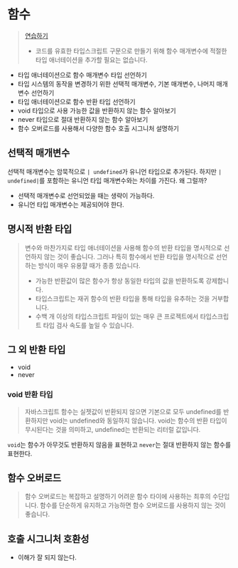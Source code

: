 # 함수

> [연습하기](https://www.learningtypescript.com/functions/)
> - 코드를 유효한 타입스크립트 구문으로 만들기 위해 함수 매개변수에 적절한 타입 애너테이션을 추가할 필요는 없습니다.

- 타입 애너테이션으로 함수 매개변수 타입 선언하기
- 타입 시스템의 동작을 변경하기 위한 선택적 매개변수, 기본 매개변수, 나머지 매개변수 선언하기
- 타입 애너테이션으로 함수 반환 타입 선언하기
- void 타입으로 사용 가능한 값을 반환하지 않는 함수 알아보기
- never 타입으로 절대 반환하지 않는 함수 알아보기
- 함수 오버로드를 사용해서 다양한 함수 호출 시그니처 설명하기

## 선택적 매개변수

선택적 매개변수는 암묵적으로 `| undefined`가 유니언 타입으로 추가된다. 하지만 `| undefined|`를 포함하는 유니언 타입 매개변수와는 차이를 가진다. 왜 그럴까?

- 선택적 매개변수로 선언되었을 때는 생략이 가능하다.
- 유니언 타입 매개변수는 제공되어야 한다.

## 명시적 반환 타입

> 변수와 마찬가지로 타입 애너테이션을 사용해 함수의 반환 타입을 명시적으로 선언하지 않는 것이 좋습니다. 그러나 특히 함수에서 반환 타입을 명시적으로
> 선언하는 방식이 매우 유용햘 때가 종종 있습니다.
>
> - 가능한 반환값이 많은 함수가 항상 동일한 타입의 값을 반환하도록 강제합니다.
> - 타입스크립트는 재귀 함수의 반환 타입을 통해 타입을 유추하는 것을 거부합니다.
> - 수백 개 이상의 타입스크립트 파일이 있는 매우 큰 프로젝트에서 타입스크립트 타입 검사 속도를 높일 수 있습니다.

## 그 외 반환 타입

- void
- never

### void 반환 타입

> 자바스크립트 함수는 실젯값이 반환되지 않으면 기본으로 모두 undefined를 반환하지만 void는 undefined와 동일하지 않습니다.
> void는 함수의 반환 타입이 무시된다는 것을 의미하고, undefined는 반환되는 리터럴 값입니다.

`void`는 함수가 아무것도 반환하지 않음을 표현하고 `never`는 절대 반환하지 않는 함수를 표현한다.

## 함수 오버로드

> 함수 오버로드는 복잡하고 설명하기 어려운 함수 타이에 사용하는 최후의 수단입니다. 함수를 단순하게 유지하고 가능하면 함수 오버로드를 사용하지 않는 것이 좋습니다.

## 호출 시그니처 호환성

- 이해가 잘 되지 않는다.